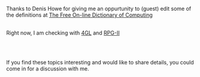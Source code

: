 <html><body><p>Thanks to Denis Howe for giving me an oppurtunity to (guest) edit some of the definitions at <a href="http://www.foldoc.org/">The Free On-line Dictionary of Computing</a>

<br>

<br>Right now, I am checking with <a href="http://foldoc.doc.ic.ac.uk/foldoc/foldoc.cgi?query=4gl">4GL</a> and <a href="http://foldoc.doc.ic.ac.uk/foldoc/foldoc.cgi?Report+Program+Generator">RPG-II</a>

<br>

<br>If you find these topics interesting and would like to share details, you could come in for a discussion with me.</p></body></html>